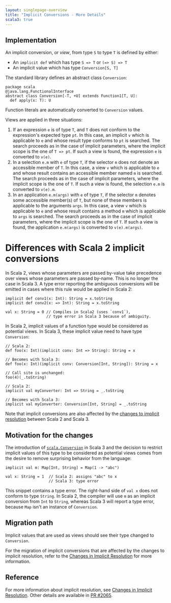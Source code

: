 ```yaml
---
layout: singlepage-overview
title: "Implicit Conversions - More Details"
scala3: true
---
```


<!-- THIS FILE HAS BEEN GENERATED BY SCALADOC PREPROCESSOR. NOTE THAT ANY CHANGES TO THIS FILE CAN BE OVERRIDEN IN THE FUTURE -->

## Implementation

An implicit conversion, or _view_, from type `S` to type `T` is
defined by either:

- An `implicit def` which has type `S => T` or `(=> S) => T`
- An implicit value which has type `Conversion[S, T]`

The standard library defines an abstract class `Conversion`:

<div class="snippet" ><div class="buttons"></div><pre><code class="language-scala"><span id="0" class="" >package scala
</span><span id="1" class="" >@java.lang.FunctionalInterface
</span><span id="2" class="" >abstract class Conversion[-T, +U] extends Function1[T, U]:
</span><span id="3" class="" >  def apply(x: T): U
</span></code></pre></div>

Function literals are automatically converted to `Conversion` values.

Views are applied in three situations:

1. If an expression `e` is of type `T`, and `T` does not conform to
   the expression's expected type `pt`. In this case, an implicit `v`
   which is applicable to `e` and whose result type conforms to `pt`
   is searched. The search proceeds as in the case of implicit
   parameters, where the implicit scope is the one of `T => pt`. If
   such a view is found, the expression `e` is converted to `v(e)`.
2. In a selection `e.m` with `e` of type `T`, if the selector `m` does
   not denote an accessible member of `T`. In this case, a view `v`
   which is applicable to `e` and whose result contains an accessible
   member named `m` is searched. The search proceeds as in the case of
   implicit parameters, where the implicit scope is the one of `T`. If
   such a view is found, the selection `e.m` is converted to `v(e).m`.
3. In an application `e.m(args)` with `e` of type `T`, if the selector
   `m` denotes some accessible member(s) of `T`, but none of these
   members is applicable to the arguments `args`. In this case, a view
   `v` which is applicable to `e` and whose result contains a method
   `m` which is applicable to `args` is searched. The search proceeds
   as in the case of implicit parameters, where the implicit scope is
   the one of `T`. If such a view is found, the application
   `e.m(args)` is converted to `v(e).m(args)`.

# Differences with Scala 2 implicit conversions

In Scala 2, views whose parameters are passed by-value take precedence
over views whose parameters are passed by-name. This is no longer the
case in Scala 3. A type error reporting the ambiguous conversions will
be emitted in cases where this rule would be applied in Scala 2:

<div class="snippet" ><div class="buttons"></div><pre><code class="language-scala"><span id="0" class="" >implicit def conv1(x: Int): String = x.toString
</span><span id="1" class="" >implicit def conv2(x: =&gt; Int): String = x.toString
</span><span id="2" class="" >
</span><span id="3" class="" >val x: String = 0 // Compiles in Scala2 (uses `conv1`),
</span><span id="4" class="" >                  // type error in Scala 3 because of ambiguity.
</span></code></pre></div>

In Scala 2, implicit values of a function type would be considered as
potential views. In Scala 3, these implicit value need to have type
`Conversion`:

<div class="snippet" ><div class="buttons"></div><pre><code class="language-scala"><span id="0" class="" >// Scala 2:
</span><span id="1" class="" >def foo(x: Int)(implicit conv: Int =&gt; String): String = x
</span><span id="2" class="" >
</span><span id="3" class="" >// Becomes with Scala 3:
</span><span id="4" class="" >def foo(x: Int)(implicit conv: Conversion[Int, String]): String = x
</span><span id="5" class="" >
</span><span id="6" class="" >// Call site is unchanged:
</span><span id="7" class="" >foo(4)(_.toString)
</span><span id="8" class="" >
</span><span id="9" class="" >// Scala 2:
</span><span id="10" class="" >implicit val myConverter: Int =&gt; String = _.toString
</span><span id="11" class="" >
</span><span id="12" class="" >// Becomes with Scala 3:
</span><span id="13" class="" >implicit val myConverter: Conversion[Int, String] = _.toString
</span></code></pre></div>

Note that implicit conversions are also affected by the [changes to implicit resolution](implicit-resolution.html) between Scala 2 and Scala 3.

## Motivation for the changes

The introduction of [`scala.Conversion`](https://github.com/lampepfl/dotty/blob/master/library/src/scala/Conversion.scala)
in Scala 3 and the decision to restrict implicit values of this type to be
considered as potential views comes from the desire to remove surprising
behavior from the language:

<div class="snippet" ><div class="buttons"></div><pre><code class="language-scala"><span id="0" class="" >implicit val m: Map[Int, String] = Map(1 -&gt; &quot;abc&quot;)
</span><span id="1" class="" >
</span><span id="2" class="" >val x: String = 1  // Scala 2: assigns &quot;abc&quot; to x
</span><span id="3" class="" >                   // Scala 3: type error
</span></code></pre></div>

This snippet contains a type error. The right-hand side of `val x`
does not conform to type `String`. In Scala 2, the compiler will use
`m` as an implicit conversion from `Int` to `String`, whereas Scala 3
will report a type error, because `Map` isn't an instance of
`Conversion`.

## Migration path

Implicit values that are used as views should see their type changed to `Conversion`.

For the migration of implicit conversions that are affected by the
changes to implicit resolution, refer to the [Changes in Implicit Resolution](implicit-resolution.html) for more information.

## Reference

For more information about implicit resolution, see [Changes in Implicit Resolution](implicit-resolution.html).
Other details are available in [PR #2065](https://github.com/lampepfl/dotty/pull/2065).
